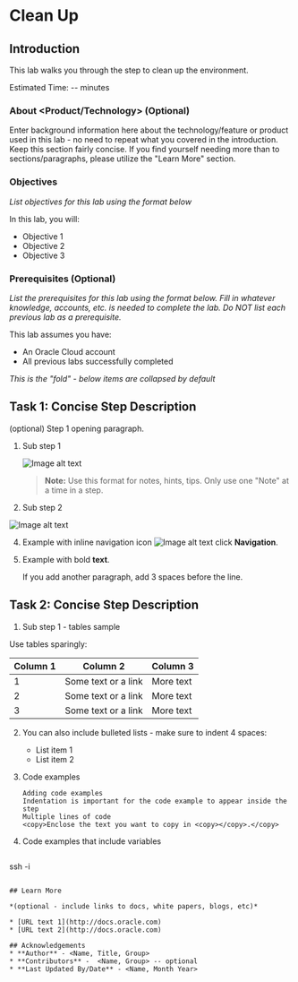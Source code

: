 # Clean Up

## Introduction

This lab walks you through the step to clean up the environment.

Estimated Time: -- minutes

### About <Product/Technology> (Optional)

Enter background information here about the technology/feature or product used in this lab - no need to repeat what you covered in the introduction. Keep this section fairly concise. If you find yourself needing more than to sections/paragraphs, please utilize the "Learn More" section.

### Objectives

*List objectives for this lab using the format below*

In this lab, you will:
* Objective 1
* Objective 2
* Objective 3

### Prerequisites (Optional)

*List the prerequisites for this lab using the format below. Fill in whatever knowledge, accounts, etc. is needed to complete the lab. Do NOT list each previous lab as a prerequisite.*

This lab assumes you have:
* An Oracle Cloud account
* All previous labs successfully completed

*This is the "fold" - below items are collapsed by default*

## Task 1: Concise Step Description

(optional) Step 1 opening paragraph.

1. Sub step 1

	![Image alt text](images/sample1.png)

	> **Note:** Use this format for notes, hints, tips. Only use one "Note" at a time in a step.

2. Sub step 2

  ![Image alt text](images/sample1.png)

4. Example with inline navigation icon ![Image alt text](images/sample2.png) click **Navigation**.

5. Example with bold **text**.

   If you add another paragraph, add 3 spaces before the line.

## Task 2: Concise Step Description

1. Sub step 1 - tables sample

  Use tables sparingly:

  | Column 1 | Column 2 | Column 3 |
  | --- | --- | --- |
  | 1 | Some text or a link | More text  |
  | 2 |Some text or a link | More text |
  | 3 | Some text or a link | More text |

2. You can also include bulleted lists - make sure to indent 4 spaces:

    - List item 1
    - List item 2

3. Code examples

    ```
    Adding code examples
  	Indentation is important for the code example to appear inside the step
    Multiple lines of code
  	<copy>Enclose the text you want to copy in <copy></copy>.</copy>
    ```

4. Code examples that include variables

	```
  <copy>ssh -i <ssh-key-file></copy>
  ```

## Learn More

*(optional - include links to docs, white papers, blogs, etc)*

* [URL text 1](http://docs.oracle.com)
* [URL text 2](http://docs.oracle.com)

## Acknowledgements
* **Author** - <Name, Title, Group>
* **Contributors** -  <Name, Group> -- optional
* **Last Updated By/Date** - <Name, Month Year>

